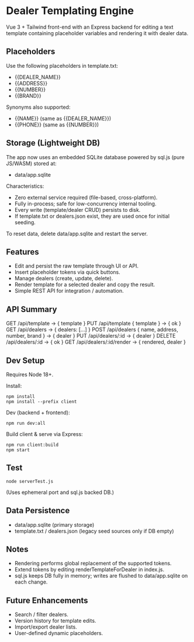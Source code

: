 # Dealer Templating Engine

Vue 3 + Tailwind front-end with an Express backend for editing a text template containing placeholder variables and rendering it with dealer data.

## Placeholders
Use the following placeholders in template.txt:
- {{DEALER_NAME}}
- {{ADDRESS}}
- {{NUMBER}}
- {{BRAND}}

Synonyms also supported:
- {{NAME}} (same as {{DEALER_NAME}})
- {{PHONE}} (same as {{NUMBER}})

## Storage (Lightweight DB)
The app now uses an embedded SQLite database powered by sql.js (pure JS/WASM) stored at:
- data/app.sqlite

Characteristics:
- Zero external service required (file-based, cross-platform).
- Fully in-process; safe for low-concurrency internal tooling.
- Every write (template/dealer CRUD) persists to disk.
- If template.txt or dealers.json exist, they are used once for initial seeding.

To reset data, delete data/app.sqlite and restart the server.

## Features
- Edit and persist the raw template through UI or API.
- Insert placeholder tokens via quick buttons.
- Manage dealers (create, update, delete).
- Render template for a selected dealer and copy the result.
- Simple REST API for integration / automation.

## API Summary
GET /api/template -> { template }
PUT /api/template { template } -> { ok }
GET /api/dealers -> { dealers: [...] }
POST /api/dealers { name, address, number, brand } -> { dealer }
PUT /api/dealers/:id -> { dealer }
DELETE /api/dealers/:id -> { ok }
GET /api/dealers/:id/render -> { rendered, dealer }

## Dev Setup
Requires Node 18+.

Install:
```
npm install
npm install --prefix client
```
Dev (backend + frontend):
```
npm run dev:all
```

Build client & serve via Express:
```
npm run client:build
npm start
```

## Test
```
node serverTest.js
```
(Uses ephemeral port and sql.js backed DB.)

## Data Persistence
- data/app.sqlite (primary storage)
- template.txt / dealers.json (legacy seed sources only if DB empty)

## Notes
- Rendering performs global replacement of the supported tokens.
- Extend tokens by editing renderTemplateForDealer in index.js.
- sql.js keeps DB fully in memory; writes are flushed to data/app.sqlite on each change.

## Future Enhancements
- Search / filter dealers.
- Version history for template edits.
- Import/export dealer lists.
- User-defined dynamic placeholders.
